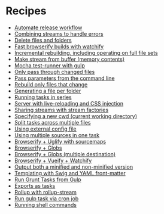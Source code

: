 <!-- front-matter
id: recipes
title: Recipes
hide_title: true
sidebar_label: Recipes
-->

# Recipes

* [Automate release workflow](automate-release-workflow.md)
* [Combining streams to handle errors](combining-streams-to-handle-errors.md)
* [Delete files and folders](delete-files-folder.md)
* [Fast browserify builds with watchify](fast-browserify-builds-with-watchify.md)
* [Incremental rebuilding, including operating on full file sets](incremental-builds-with-concatenate.md)
* [Make stream from buffer (memory contents)](make-stream-from-buffer.md)
* [Mocha test-runner with gulp](mocha-test-runner-with-gulp.md)
* [Only pass through changed files](only-pass-through-changed-files.md)
* [Pass parameters from the command line](pass-arguments-from-cli.md)
* [Rebuild only files that change](rebuild-only-files-that-change.md)
* [Generating a file per folder](running-task-steps-per-folder.md)
* [Running tasks in series](running-tasks-in-series.md)
* [Server with live-reloading and CSS injection](server-with-livereload-and-css-injection.md)
* [Sharing streams with stream factories](sharing-streams-with-stream-factories.md)
* [Specifying a new cwd (current working directory)](specifying-a-cwd.md)
* [Split tasks across multiple files](split-tasks-across-multiple-files.md)
* [Using external config file](using-external-config-file.md)
* [Using multiple sources in one task](using-multiple-sources-in-one-task.md)
* [Browserify + Uglify with sourcemaps](browserify-uglify-sourcemap.md)
* [Browserify + Globs](browserify-with-globs.md)
* [Browserify + Globs (multiple destination)](browserify-multiple-destination.md)
* [Browserify + Vueify + Watchify](browserify-vueify.md)
* [Output both a minified and non-minified version](minified-and-non-minified.md)
* [Templating with Swig and YAML front-matter](templating-with-swig-and-yaml-front-matter.md)
* [Run Grunt Tasks from Gulp](run-grunt-tasks-from-gulp.md)
* [Exports as tasks](exports-as-tasks.md)
* [Rollup with rollup-stream](rollup-with-rollup-stream.md)
* [Run gulp task via cron job](cron-task.md)
* [Running shell commands](running-shell-commands.md)
